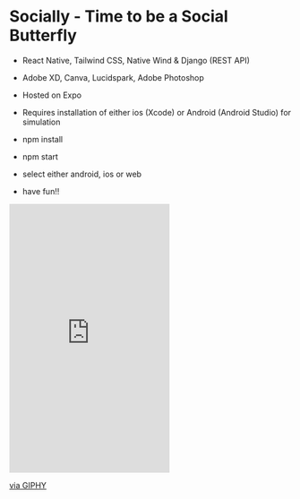 # Socially - Time to be a Social Butterfly

- React Native, Tailwind CSS, Native Wind & Django (REST API)
- Adobe XD, Canva, Lucidspark, Adobe Photoshop
- Hosted on Expo
- Requires installation of either ios (Xcode) or Android (Android Studio) for simulation


- npm install
- npm start 
- select either android, ios or web
- have fun!!

<iframe src="https://giphy.com/embed/10AVDflAKRV86A" width="286" height="480" frameBorder="0" class="giphy-embed" allowFullScreen></iframe><p><a href="https://giphy.com/gifs/dog-butterfly-10AVDflAKRV86A">via GIPHY</a></p>
